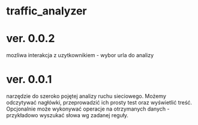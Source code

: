 # traffic_analyzer

# ver. 0.0.2

mozliwa interakcja z uzytkownikiem - wybor urla do analizy

# ver. 0.0.1

narzędzie do szeroko pojętej analizy ruchu sieciowego.
Możemy odczytywać nagłówki, przeprowadzić ich prosty test oraz wyświetlić treść.
Opcjonalnie może wykonywać operacje na otrzymanych danych - przykładowo wyszukać słowa wg zadanej reguły.